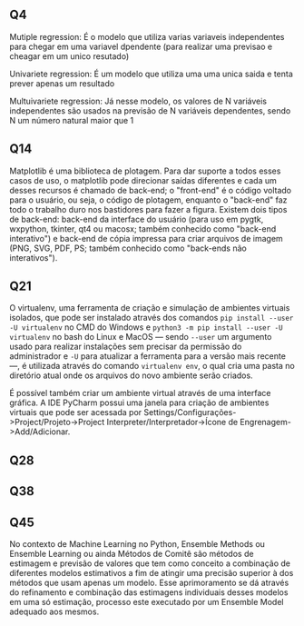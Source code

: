 Q4
 - 
Mutiple regression:
 É o modelo que utiliza varias variaveis independentes para chegar em uma variavel dpendente (para realizar uma previsao e cheagar em um unico resutado)

Univariete regression:
 É um modelo que utiliza uma uma unica saida e tenta prever apenas um resultado

Multuivariete regression:
 Já nesse modelo, os valores de N variáveis independentes são usados na previsão de N variáveis dependentes, sendo N  um número natural maior que 1

Q14
 -
 Matplotlib é uma biblioteca de plotagem.
Para dar suporte a todos esses casos de uso, o matplotlib pode direcionar saídas diferentes e cada um desses recursos é chamado de back-end; o "front-end" é o código voltado para o usuário, ou seja, o código de plotagem, enquanto o "back-end" faz todo o trabalho duro nos bastidores para fazer a figura. Existem dois tipos de back-end: back-end da interface do usuário (para uso em pygtk, wxpython, tkinter, qt4 ou macosx; também conhecido como "back-end interativo") e back-end de cópia impressa para criar arquivos de imagem (PNG, SVG, PDF, PS; também conhecido como "back-ends não interativos").

Q21
  -
 O virtualenv, uma ferramenta de criação e simulação de ambientes virtuais isolados, que pode ser instalado através dos comandos `pip install --user -U virtualenv` no CMD do Windows e `python3 -m pip install --user -U virtualenv` no bash do Linux e MacOS — sendo `--user` um argumento usado para realizar instalações sem precisar da permissão do administrador e `-U` para atualizar a ferramenta para a versão mais recente —, é utilizada através do comando `virtualenv env`, o qual cria uma pasta no diretório atual onde os arquivos do novo ambiente serão criados.

 É possível também criar um ambiente virtual através de uma interface gráfica. A IDE PyCharm possui uma janela para criação de ambientes virtuais que pode ser acessada por Settings/Configurações->Project/Projeto->Project Interpreter/Interpretador->Ícone de Engrenagem->Add/Adicionar.

Q28
  -

Q38
  -

Q45
  -
 No contexto de Machine Learning no Python, Ensemble Methods ou Ensemble Learning ou ainda Métodos de Comitê são métodos de estimagem e previsão de valores que tem como conceito a combinação de diferentes modelos estimativos a fim de atingir uma precisão superior à dos métodos que usam apenas um modelo. Esse aprimoramento se dá através do refinamento e combinação das estimagens individuais desses modelos em uma só estimação, processo este executado por um Ensemble Model adequado aos mesmos.

